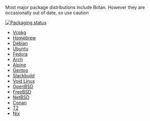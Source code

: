 Most major package distributions include Botan. However they are occasionally out of date, so use caution

[![Packaging status](https://repology.org/badge/vertical-allrepos/botan.svg)](https://repology.org/project/botan/versions)


* [Vcpkg](https://github.com/Microsoft/vcpkg/tree/master/ports/botan)
* [Homebrew](https://formulae.brew.sh/formula/botan)
* [Debian](https://packages.debian.org/search?keywords=libbotan)
* [Ubuntu](https://packages.ubuntu.com/search?keywords=botan)
* [Fedora](https://apps.fedoraproject.org/packages/botan2)
* [Arch](https://www.archlinux.org/packages/community/x86_64/botan/)
* [Alpine](https://pkgs.alpinelinux.org/package/edge/testing/x86_64/botan)
* [Gentoo](https://packages.gentoo.org/packages/dev-libs/botan)
* [Slackbuild](https://slackbuilds.org/result/?search=Botan)
* [Void Linux](https://github.com/void-linux/void-packages/tree/master/srcpkgs/botan)
* [OpenBSD](http://ports.su/security/botan2)
* [FreeBSD](https://www.freshports.org/security/botan2/)
* [NetBSD](https://ftp.netbsd.org/pub/pkgsrc/current/pkgsrc/security/botan-devel/README.html)
* [Conan](https://github.com/bincrafters/conan-botan)
* [T2](https://t2sde.org/packages/botan.html)
* [Nix](https://github.com/NixOS/nixpkgs/tree/master/pkgs/development/libraries/botan)
